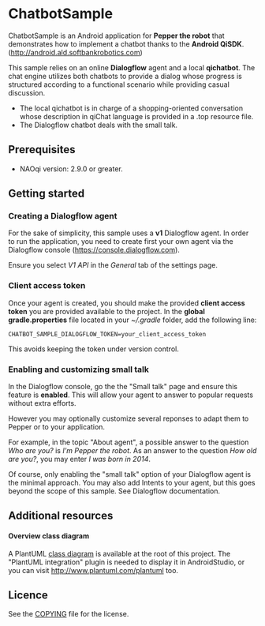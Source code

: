# ChatbotSample

ChatbotSample is an Android application for **Pepper the robot** that
demonstrates how to implement a chatbot thanks to the **Android QiSDK**.
(http://android.ald.softbankrobotics.com)


This sample relies on an online **Dialogflow** agent and a local **qichatbot**.
The chat engine utilizes both chatbots to provide a dialog whose
progress is structured according to a functional scenario while providing
casual discussion.

* The local qichatbot is in charge of a shopping-oriented conversation whose
  description in qiChat language is provided in a .top resource file.
* The Dialogflow chatbot deals with the small talk.

## Prerequisites

* NAOqi version: 2.9.0 or greater.

## Getting started ##

### Creating a Dialogflow agent ###

For the sake of simplicity, this sample uses a **v1** Dialogflow agent.
In order to run the application, you need to create first your own agent
via the Dialogflow console (https://console.dialogflow.com).

Ensure you select *V1 API* in the *General* tab of the settings page.

### Client access token ###
Once your agent is created, you should make the provided **client access token**
you are provided available to the project.
In the **global gradle.properties** file located in your *~/.gradle* folder,
add the following line:

```
CHATBOT_SAMPLE_DIALOGFLOW_TOKEN=your_client_access_token
```
This avoids keeping the token under version control.

### Enabling and customizing small talk ###

In the Dialogflow console, go the the "Small talk" page and ensure this
feature is **enabled**. This will allow your agent to answer to popular
requests without extra efforts.

However you may optionally customize several reponses to adapt them to
Pepper or to your application.

For example, in the topic "About agent", a possible answer to the question
*Who are you?* is *I'm Pepper the robot*. As an answer to the question *How
old are you?*, you may enter *I was born in 2014*.

Of course, only enabling the "small talk" option of your Dialogflow agent
is the minimal approach. You may also add Intents to your agent, but this
goes beyond the scope of this sample. See Dialogflow documentation.


## Additional resources ##

#### Overview class diagram ####
A PlantUML [class diagram](classDiagram.plantuml) is available at the root of this project.
The "PlantUML integration" plugin is needed to display it in AndroidStudio,
or you can visit http://www.plantuml.com/plantuml too.

## Licence ##

See the [COPYING](COPYING.md) file for the license.